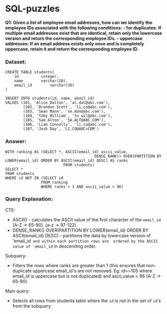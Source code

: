 # SQL-puzzles

**Q1: Given a list of employee email addresses, how can we identify the employee IDs associated with the following conditions:
     - for duplicates: If multiple email addresses exist that are identical, retain only the lowercase version and return the corresponding employee IDs. 
     - uppercase addresses: If an email address exists only once and is completely uppercase, retain it and return the corresponding employee ID.**

### Dataset:
```
CREATE TABLE students(
	id			integer,
	name		varchar(20),
	email_id		varchar(30)
)

INSERT INTO students(id, name, email_id)
VALUES (101, 'Alice Dalton', 'al.dal@abc.com'),
		(102, 'Brandon Scott', 'li.co@abc.com'),
		(103, 'Sean Mann', 'se.man@abc.com'),
		(104, 'Toby William', 'to wil@abc.com'),
		(105, 'Sam Alton', 'SA.ALT@ABC.COM'),
		(106, 'Liam Connolly', 'li.co@abc.com'),
		(107, 'Josh Day', 'LI.CO@ABC>COM')
```

### Answer:
```
WITH ranking AS (SELECT *, ASCII(email_id) ascii_value, 
				 	                    DENSE_RANK() OVER(PARTITION BY LOWER(email_id) ORDER BY ASCII(email_id) DESC) AS ranks
				          FROM students)
SELECT *
FROM students 
WHERE id NOT IN (SELECT id
				FROM ranking
				WHERE ranks > 1 AND ascii_value < 96)
```

### Query Explanation:
CTE: <br />
- ASCII() - calculates the ASCII value of the first character of the `email_id` (A-Z -> 65-90), (a-z -> 97-122).<br />
- DENSE_RANK() OVER(PARTITION BY LOWER(email_id) ORDER BY ASCII(email_id) DESC) - partitions the data by lowercase version of 'email_id` and within each partition rows are 
       ordered by the ASCII value of 'email_id` in descending order.<br />

Subquery: 
- Filters the rows where ranks are greater than 1 (this ensures that non-duplicate uppercase email_id's are not removed. Eg: id==105 where email_id is uppercase but is 
            not duplicated) and ascii_value < 96 (A-Z -> 65-90).<br />
	    
Main query: 
- Selects all rows from students table where the `id` is not in the set of `id`'s from the subquery.
    
